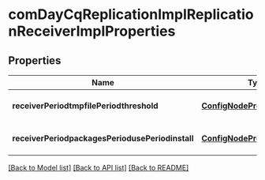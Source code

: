 # comDayCqReplicationImplReplicationReceiverImplProperties

## Properties
Name | Type | Description | Notes
------------ | ------------- | ------------- | -------------
**receiverPeriodtmpfilePeriodthreshold** | [**ConfigNodePropertyInteger**](ConfigNodePropertyInteger.md) |  | [optional] [default to null]
**receiverPeriodpackagesPeriodusePeriodinstall** | [**ConfigNodePropertyBoolean**](ConfigNodePropertyBoolean.md) |  | [optional] [default to null]

[[Back to Model list]](../README.md#documentation-for-models) [[Back to API list]](../README.md#documentation-for-api-endpoints) [[Back to README]](../README.md)


